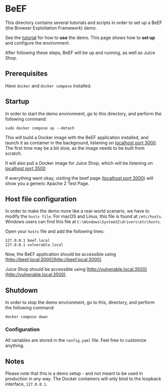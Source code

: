 # BeEF

This directory contains several tutorials and scripts in order to set up a BeEF
(the Browser Exploitation Framework) demo.

See the [tutorial](tutorial.md) for how to **use** the demo. This page shows how
to **set up** and configure the environment.

After following these steps, BeEF will be up and running, as well as Juice Shop.

## Prerequisites

Have `docker` and `docker compose` installed.

## Startup

In order to start the demo environment, go to this directory, and perform the
following command:

```console
sudo docker compose up --detach
```

This will build a Docker image with the BeEF application installed, and launch
it as container in the background, listening on
[localhost port 3000](http://127.0.0.1:3000). The first time may be a bit slow, as the
image needs to be built from scratch.

It will also pull a Docker image for Juice Shop, which will be listening on
[localhost port 3500](http://127.0.0.1:3500)

If everything went okay, visiting the beef page ([localhost port 3000](http://127.0.0.1:3500)) will show you a generic Apache 2
Test Page.

## Host file configuration

In order to make the demo more like a real-world scenario, we have to modify the `hosts file`. For macOS and Linux, this file is found at `/etc/hosts`. Windows users can find this file at `C:\Windows\System32\drivers\etc\hosts`.

Open your `hosts` file and add the following lines:

```
127.0.0.1 beef.local
127.0.0.1 vulnerable.local
```

Now, the BeEF application should be accessible using
[http://beef.local:3000](http://beef.local:3000).

Juice Shop should be accessible using
[http://vulnerable.local:3500](http://vulnerable.local:3500).

## Shutdown

In order to stop the demo environment, go to this, directory, and perform the
following command:

```console
docker compose down
```

### Configuration

All variables are stored in the `config.yaml` file. Feel free to customize
anything.

## Notes

Please note that this is a demo setup - and not meant to be used in production
in any way. The Docker containers will only bind to the loopback interface,
`127.0.0.1`.
